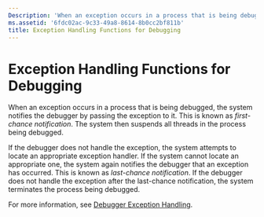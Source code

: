```yaml
---
Description: 'When an exception occurs in a process that is being debugged, the system notifies the debugger by passing the exception to it. This is known as first-chance notification. The system then suspends all threads in the process being debugged.'
ms.assetid: '6fdc02ac-9c33-49a8-8614-8b0cc2bf811b'
title: Exception Handling Functions for Debugging
---
```


# Exception Handling Functions for Debugging

When an exception occurs in a process that is being debugged, the system notifies the debugger by passing the exception to it. This is known as *first-chance notification*. The system then suspends all threads in the process being debugged.

If the debugger does not handle the exception, the system attempts to locate an appropriate exception handler. If the system cannot locate an appropriate one, the system again notifies the debugger that an exception has occurred. This is known as *last-chance notification*. If the debugger does not handle the exception after the last-chance notification, the system terminates the process being debugged.

For more information, see [Debugger Exception Handling](debugger-exception-handling.md).

 

 



